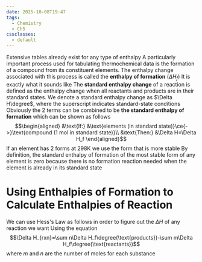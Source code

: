 ```yaml
---
date: 2025-10-08T19:47
tags:
  - Chemistry
  - Ch5
cssclasses:
  - default
---
```

Extensive tables already exist for any type of enthalpy
A particularly important process used for tabulating thermochemical data is the formation of a compound from its constituent elements. The enthalpy change associated with this process is called the **enthalpy of formation** ($\Delta H_f$)
It is exactly what it sounds like
The **standard enthalpy change** of a reaction is defined as the enthalpy change when all reactants and products are in their standard states. We denote a standard enthalpy change as $\Delta H\degree$, where the superscript indicates standard-state conditions
Obviously the 2 terms can be combined to be **the standard enthalpy of formation** which can be shown as follows$$\begin{aligned}
&\text{If:} &\text{elements (in standard state)}\ce{->}\text{compound (1 mol in standard state)}\\
&\text{Then:} &\Delta H=\Delta H_f
\end{aligned}$$
If an element has 2 forms at 298K we use the form that is more stable
By definition, the standard enthalpy of formation of the most stable form of any element is zero because there is no formation reaction needed when the element is already in its standard state

# Using Enthalpies of Formation to Calculate Enthalpies of Reaction
We can use Hess's Law as follows in order to figure out the $\Delta H$ of any reaction we want
Using the equation$$\Delta H_{rxn}=\sum n\Delta H_f\degree(\text{products})-\sum m\Delta H_f\degree(\text{reactants})$$
where $m$ and $n$ are the number of moles for each substance
